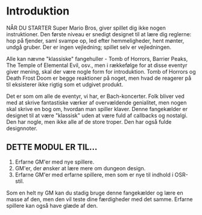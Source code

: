 # Introduktion

NÅR DU STARTER Super Mario Bros, giver spillet dig ikke nogen instruktioner. Den første niveau er snedigt designet til at lære dig reglerne: hop på fjender, saml svampe op, led efter hemmeligheder, hent mønter, undgå gruber. Der er ingen vejledning; spillet selv er vejledningen.

Alle kan nævne "klassiske" fangehuller - Tomb of Horrors, Barrier Peaks, The Temple of Elemental Evil, osv., men i rækkefølge for at disse eventyr giver mening, skal der være nogle form for introduktion. Tomb of Horrors og Death Frost Doom er begge reaktioner på noget, men hvad de reagerer på til eksisterer ikke rigtig som et udgivet produkt.

Det er som om alle de eventyr, vi har, er Bach-koncerter. Folk bliver ved med at skrive fantastiske værker af overvældende genialitet, men nogen skal skrive en bog om, hvordan man spiller klaver. Denne fangekælder er designet til at være "klassisk" uden at være fuld af callbacks og nostalgi. Den har nogle, men ikke alle af de store troper. Den har også fulde designnoter.

## DETTE MODUL ER TIL...

1. Erfarne GM'er med nye spillere.
2. GM'er, der ønsker at lære mere om dungeon design.
3. Erfarne GM'er med erfarne spillere, men som er nye til indhold i OSR-stil.

Som en helt ny GM kan du stadig bruge denne fangekælder og
lære en masse af den, men den vil teste dine færdigheder med det samme.
Erfarne spillere kan også have glæde af den.